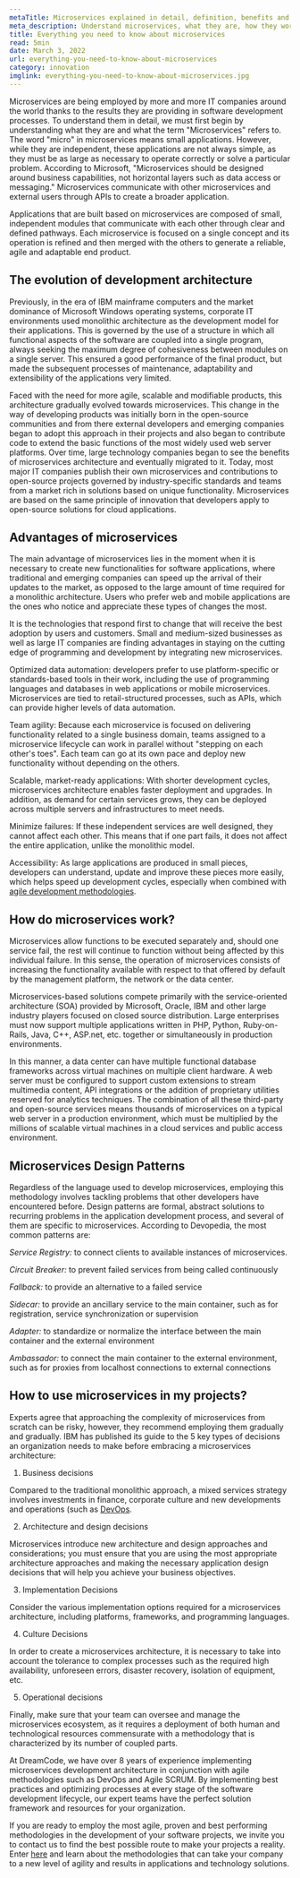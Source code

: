 ```yaml
---
metaTitle: Microservices explained in detail, definition, benefits and uses
meta_description: Understand microservices, what they are, how they work, how you can apply them in your business and what benefits they represent.
title: Everything you need to know about microservices
read: 5min
date: March 3, 2022
url: everything-you-need-to-know-about-microservices
category: innovation
imglink: everything-you-need-to-know-about-microservices.jpg
---
```


Microservices are being employed by more and more IT companies around the world thanks to the results they are providing in software development processes. To understand them in detail, we must first begin by understanding what they are and what the term "Microservices" refers to. The word "micro" in microservices means small applications. However, while they are independent, these applications are not always simple, as they must be as large as necessary to operate correctly or solve a particular problem. According to Microsoft, "Microservices should be designed around business capabilities, not horizontal layers such as data access or messaging." Microservices communicate with other microservices and external users through APIs to create a broader application.

Applications that are built based on microservices are composed of small, independent modules that communicate with each other through clear and defined pathways. Each microservice is focused on a single concept and its operation is refined and then merged with the others to generate a reliable, agile and adaptable end product.

## The evolution of development architecture

Previously, in the era of IBM mainframe computers and the market dominance of Microsoft Windows operating systems, corporate IT environments used monolithic architecture as the development model for their applications. This is governed by the use of a structure in which all functional aspects of the software are coupled into a single program, always seeking the maximum degree of cohesiveness between modules on a single server. This ensured a good performance of the final product, but made the subsequent processes of maintenance, adaptability and extensibility of the applications very limited.

Faced with the need for more agile, scalable and modifiable products, this architecture gradually evolved towards microservices. This change in the way of developing products was initially born in the open-source communities and from there external developers and emerging companies began to adopt this approach in their projects and also began to contribute code to extend the basic functions of the most widely used web server platforms. Over time, large technology companies began to see the benefits of microservices architecture and eventually migrated to it. Today, most major IT companies publish their own microservices and contributions to open-source projects governed by industry-specific standards and teams from a market rich in solutions based on unique functionality. Microservices are based on the same principle of innovation that developers apply to open-source solutions for cloud applications.

## Advantages of microservices

The main advantage of microservices lies in the moment when it is necessary to create new functionalities for software applications, where traditional and emerging companies can speed up the arrival of their updates to the market, as opposed to the large amount of time required for a monolithic architecture. Users who prefer web and mobile applications are the ones who notice and appreciate these types of changes the most.

It is the technologies that respond first to change that will receive the best adoption by users and customers. Small and medium-sized businesses as well as large IT companies are finding advantages in staying on the cutting edge of programming and development by integrating new microservices.

Optimized data automation: developers prefer to use platform-specific or standards-based tools in their work, including the use of programming languages and databases in web applications or mobile microservices. Microservices are tied to retail-structured processes, such as APIs, which can provide higher levels of data automation.

Team agility: Because each microservice is focused on delivering functionality related to a single business domain, teams assigned to a microservice lifecycle can work in parallel without "stepping on each other's toes". Each team can go at its own pace and deploy new functionality without depending on the others.

Scalable, market-ready applications: With shorter development cycles, microservices architecture enables faster deployment and upgrades. In addition, as demand for certain services grows, they can be deployed across multiple servers and infrastructures to meet needs.

Minimize failures: If these independent services are well designed, they cannot affect each other. This means that if one part fails, it does not affect the entire application, unlike the monolithic model.

Accessibility: As large applications are produced in small pieces, developers can understand, update and improve these pieces more easily, which helps speed up development cycles, especially when combined with [agile development methodologies](https://www.dreamcodesoft.com/en/blog/how-scrum-transformed-it-industry).

## How do microservices work?

Microservices allow functions to be executed separately and, should one service fail, the rest will continue to function without being affected by this individual failure. In this sense, the operation of microservices consists of increasing the functionality available with respect to that offered by default by the management platform, the network or the data center.

Microservices-based solutions compete primarily with the service-oriented architecture (SOA) provided by Microsoft, Oracle, IBM and other large industry players focused on closed source distribution. Large enterprises must now support multiple applications written in PHP, Python, Ruby-on-Rails, Java, C++, ASP.net, etc. together or simultaneously in production environments.

In this manner, a data center can have multiple functional database frameworks across virtual machines on multiple client hardware. A web server must be configured to support custom extensions to stream multimedia content, API integrations or the addition of proprietary utilities reserved for analytics techniques. The combination of all these third-party and open-source services means thousands of microservices on a typical web server in a production environment, which must be multiplied by the millions of scalable virtual machines in a cloud services and public access environment.

## Microservices Design Patterns

Regardless of the language used to develop microservices, employing this methodology involves tackling problems that other developers have encountered before. Design patterns are formal, abstract solutions to recurring problems in the application development process, and several of them are specific to microservices. According to Devopedia, the most common patterns are:

_Service Registry:_ to connect clients to available instances of microservices.

_Circuit Breaker:_ to prevent failed services from being called continuously

_Fallback:_ to provide an alternative to a failed service

_Sidecar:_ to provide an ancillary service to the main container, such as for registration, service synchronization or supervision

_Adapter:_ to standardize or normalize the interface between the main container and the external environment

_Ambassador:_ to connect the main container to the external environment, such as for proxies from localhost connections to external connections

## How to use microservices in my projects?

Experts agree that approaching the complexity of microservices from scratch can be risky, however, they recommend employing them gradually and gradually. IBM has published its guide to the 5 key types of decisions an organization needs to make before embracing a microservices architecture:

1. Business decisions

Compared to the traditional monolithic approach, a mixed services strategy involves investments in finance, corporate culture and new developments and operations (such as [DevOps](https://www.dreamcodesoft.com/en/blog/devops-the-recipe-of-success-software-development-for-companies).

2. Architecture and design decisions

Microservices introduce new architecture and design approaches and considerations; you must ensure that you are using the most appropriate architecture approaches and making the necessary application design decisions that will help you achieve your business objectives.

3. Implementation Decisions

Consider the various implementation options required for a microservices architecture, including platforms, frameworks, and programming languages.

4. Culture Decisions

In order to create a microservices architecture, it is necessary to take into account the tolerance to complex processes such as the required high availability, unforeseen errors, disaster recovery, isolation of equipment, etc.

5. Operational decisions

Finally, make sure that your team can oversee and manage the microservices ecosystem, as it requires a deployment of both human and technological resources commensurate with a methodology that is characterized by its number of coupled parts.

At DreamCode, we have over 8 years of experience implementing microservices development architecture in conjunction with agile methodologies such as DevOps and Agile SCRUM. By implementing best practices and optimizing processes at every stage of the software development lifecycle, our expert teams have the perfect solution framework and resources for your organization.

If you are ready to employ the most agile, proven and best performing methodologies in the development of your software projects, we invite you to contact us to find the best possible route to make your projects a reality. Enter [here](https://www.dreamcodesoft.com/en/services) and learn about the methodologies that can take your company to a new level of agility and results in applications and technology solutions.
